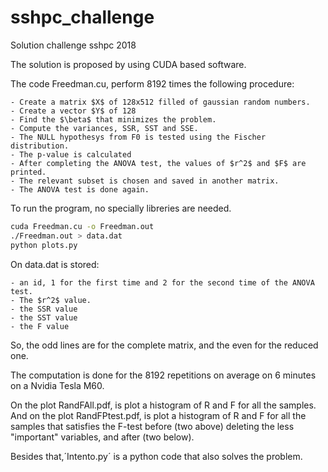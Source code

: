 # sshpc_challenge
Solution challenge sshpc 2018

The solution is proposed by using CUDA based software.

The code Freedman.cu, perform 8192 times the following procedure:

    - Create a matrix $X$ of 128x512 filled of gaussian random numbers.
    - Create a vector $Y$ of 128
    - Find the $\beta$ that minimizes the problem.
    - Compute the variances, SSR, SST and SSE.
    - The NULL hypothesys from F0 is tested using the Fischer distribution.
    - The p-value is calculated
    - After completing the ANOVA test, the values of $r^2$ and $F$ are printed.
    - The relevant subset is chosen and saved in another matrix.
    - The ANOVA test is done again.

To run the program, no specially libreries are needed.
```bash
cuda Freedman.cu -o Freedman.out
./Freedman.out > data.dat
python plots.py

```
On data.dat is stored:
    
    - an id, 1 for the first time and 2 for the second time of the ANOVA test.
    - The $r^2$ value.
    - the SSR value
    - the SST value
    - the F value
So, the odd lines are for the complete matrix, and the even for the reduced one.

The computation is done for the 8192 repetitions on average on 6 minutes on a Nvidia Tesla M60. 

On the plot RandFAll.pdf, is plot a histogram of R and F for all the samples.
And on the plot RandFPtest.pdf, is plot a histogram of R and F for all the samples that satisfies the F-test before (two above) deleting the less "important" variables, and after (two below).




Besides that,´Intento.py´ is a python code that also solves the problem.
